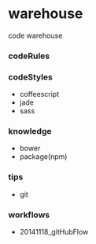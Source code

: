 warehouse
=========

code warehouse

### codeRules

### codeStyles
- coffeescript
- jade
- sass

### knowledge
- bower
- package(npm)

### tips
- git

### workflows
- 20141118_gitHubFlow

